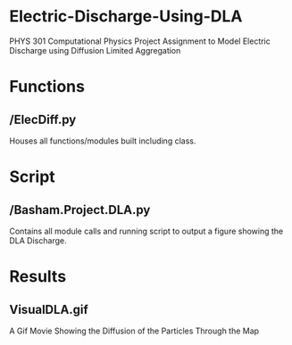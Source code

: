 # Electric-Discharge-Using-DLA
PHYS 301 Computational Physics Project Assignment to Model Electric Discharge using Diffusion Limited Aggregation

# Functions
## /ElecDiff.py
Houses all functions/modules built including class.
  
# Script
## /Basham.Project.DLA.py
Contains all module calls and running script to output a figure showing the DLA Discharge.

# Results
## VisualDLA.gif
A Gif Movie Showing the Diffusion of the Particles Through the Map
